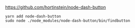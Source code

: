 https://github.com/hortinstein/node-dash-button

```
yarn add node-dash-button
sudo node ./node_modules/node-dash-button/bin/findbutton
```

